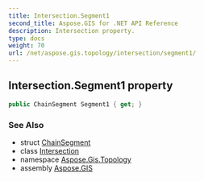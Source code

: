 ```yaml
---
title: Intersection.Segment1
second_title: Aspose.GIS for .NET API Reference
description: Intersection property. 
type: docs
weight: 70
url: /net/aspose.gis.topology/intersection/segment1/
---
```

## Intersection.Segment1 property

```csharp
public ChainSegment Segment1 { get; }
```

### See Also

* struct [ChainSegment](../../chainsegment/)
* class [Intersection](../)
* namespace [Aspose.Gis.Topology](../../intersection/)
* assembly [Aspose.GIS](../../../)



